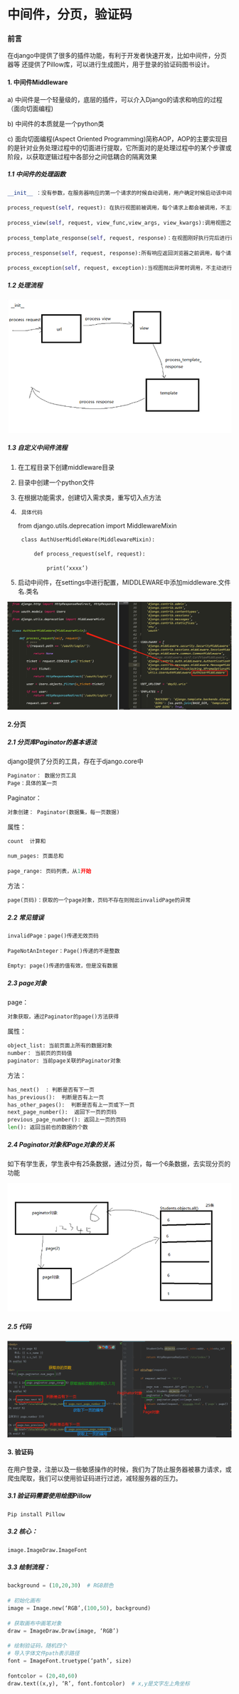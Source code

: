 
# 中间件，分页，验证码

### 前言
在django中提供了很多的插件功能，有利于开发者快速开发，比如中间件，分页器等
还提供了Pillow库，可以进行生成图片，用于登录的验证码图书设计。

#### 1. 中间件Middleware

a) 中间件是一个轻量级的，底层的插件，可以介入Django的请求和响应的过程（面向切面编程)

b) 中间件的本质就是一个python类

c) 面向切面编程(Aspect Oriented Programming)简称AOP，AOP的主要实现目的是针对业务处理过程中的切面进行提取，它所面对的是处理过程中的某个步骤或阶段，以获取逻辑过程中各部分之间低耦合的隔离效果

##### 1.1 中间件的处理函数

```python
__init__ ：没有参数，在服务器响应的第一个请求的时候自动调用，用户确定时候启动该中间件

process_request(self, request): 在执行视图前被调用，每个请求上都会被调用，不主动进行返回或返回HttpResponse对象

process_view(self, request, view_func,view_args, view_kwargs):调用视图之前执行，每个请求都会调用，不主动进行返回或返回HttpResponse对象

process_template_response(self, request, response)：在视图刚好执行完后进行调用，每个请求都会调用，不主动进行返回或返回HttpResponse对象

process_response(self, request, response):所有响应返回浏览器之前调用，每个请求都会调用，不主动进行返回或返回HttpResponse对象

process_exception(self, request, exception):当视图抛出异常时调用，不主动进行返回或返回HttpResponse对象
```

##### 1.2 处理流程

![图](images/django_middleware_liucheng.png)

##### 1.3 自定义中间件流程

1. 在工程目录下创建middleware目录
2. 目录中创建一个python文件
4. 在根据功能需求，创建切入需求类，重写切入点方法
5. 
		具体代码


    from django.utils.deprecation import MiddlewareMixin
    
        class AuthUserMiddleWare(MiddlewareMixin):
    
            def process_request(self, request):
    
            	print(‘xxxx’)


5. 启动中间件，在settings中进行配置，MIDDLEWARE中添加middleware.文件名.类名

![图](images/django_middleware_user_auth.png)


#### 2.分页

##### 2.1 分页库Paginator的基本语法

django提供了分页的工具，存在于django.core中

```python
Paginator： 数据分页工具
Page：具体的某一页
```

Paginator：

```python
对象创建： Paginator(数据集，每一页数据)
```

属性：

```python
count  计算和

num_pages: 页面总和

page_range: 页码列表，从1开始
```

方法：

```python
page(页码)：获取的一个page对象，页码不存在则抛出invalidPage的异常
```


##### 2.2 常见错误

```python
invalidPage：page()传递无效页码

PageNotAnInteger：Page()传递的不是整数

Empty: page()传递的值有效，但是没有数据
```


##### 2.3 page对象

page：

```python
对象获取，通过Paginator的page()方法获得
```

属性：

```python
object_list: 当前页面上所有的数据对象
number： 当前页的页码值
paginator: 当前page关联的Paginator对象
```

方法：

```python
has_next()  : 判断是否有下一页
has_previous():  判断是否有上一页
has_other_pages():  判断是否有上一页或下一页
next_page_number():  返回下一页的页码
previous_page_number(): 返回上一页的页码
len(): 返回当前也的数据的个数
```

##### 2.4 Paginator对象和Page对象的关系

如下有学生表，学生表中有25条数据，通过分页，每一个6条数据，去实现分页的功能

 ![图](images/django_paginator.png)

##### 2.5 代码

![图](images/django_paginator_daima.png)

#### 3. 验证码

在用户登录，注册以及一些敏感操作的时候，我们为了防止服务器被暴力请求，或爬虫爬取，我们可以使用验证码进行过滤，减轻服务器的压力。

##### 3.1 验证码需要使用绘图Pillow

```python
Pip install Pillow
```
##### 3.2 核心：

```python
image.ImageDraw.ImageFont
```

##### 3.3 绘制流程：

```python
background = (10,20,30)  # RGB颜色

# 初始化画布 
image = Image.new(‘RGB’,(100,50), background)

# 获取画布中画笔对象
draw = ImageDraw.Draw(image, ‘RGB’)

# 绘制验证码，随机四个
# 导入字体文件path表示路径
font = ImageFont.truetype(‘path’, size)

fontcolor = (20,40,60)
draw.text((x,y), ‘R’, font.fontcolor)  # x,y是文字左上角坐标
```

